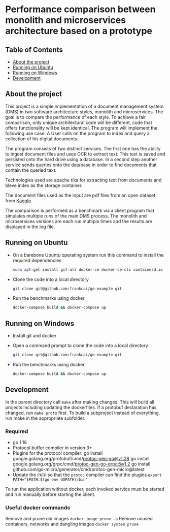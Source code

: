 # Performance comparison between monolith and microservices architecture based on a prototype

## Table of Contents

- [About the project](#about-the-project)
- [Running on Ubuntu](#running-on-ubuntu)
- [Running on Windows](#running-on-windows)
- [Development](#development)

## About the project

This project is a simple implementation of a document management system (DMS) in two software architecture styles, monolith and microservices. The goal is to compare the performance of each style. To achieve a fair comparison, only unique architectural code will be different, code that offers functionality will be kept identical. The program will implement the following use case: A User calls on the program to index and query a collection of his digital documents. 

The program consists of two distinct services. The first one has the ability to ingest document files and uses OCR to extract text. This text is saved and persisted onto the hard drive using a database. In a second step another service sends queries onto the database in order to find documents that contain the queried text. 

Technologies used are apache tika for extracting text from documents and bleve index as the storage container.

The document files used as the input are pdf files from an open dataset from [Kaggle](https://www.kaggle.com/datasets/mcvishnu1/fake-w2-us-tax-form-dataset).  

The comparison is performed as a benchmark via a client program that simulates multiple runs of the main DMS process. The monolith and microservices versions are each run multiple times and the results are displayed in the log file.

## Running on Ubuntu

- On a barebone Ubuntu operating system run this command to install the required dependencies

  ```bash
  sudo apt-get install git-all docker-ce docker-ce-cli containerd.io docker-buildx-plugin docker-compose-plugin
  ```

- Clone the code into a local directory

  ```bash
  git clone git@github.com:frankcai/go-example.git
  ```

- Run the benchmarks using docker

  ```bash
  docker-compose build && docker-compose up
  ```

## Running on Windows

- Install git and docker

- Open a command prompt to clone the code into a local directory

  ```bash
  git clone git@github.com:frankcai/go-example.git
  ```

- Run the benchmarks using docker

  ```bash
  docker-compose build && docker-compose up
  ```

## Development

In the parent directory call `make` after making changes. This will build all projects including updating the dockerfiles. If a protobuf declaration has changed, run `make proto` first. To build a subproject instead of everything, run make in the appropriate subfolder.

### Required

- go 1.18
- Protocol buffer compiler in version 3+
- Plugins for the protocol compiler:
  go install google.golang.org/protobuf/cmd/protoc-gen-go@v1.28
  go install google.golang.org/grpc/cmd/protoc-gen-go-grpc@v1.2
  go install github.com/go-micro/generator/cmd/protoc-gen-micro@latest
- Update the `PATH` so that the `protoc` compiler can find the plugins
  `export PATH="$PATH:$(go env GOPATH)/bin"`

To run the application without docker, each invoked service must be started and run manually before starting the client.

### Useful docker commands

Remove and prune old images `docker image prune -a`
Remove unused containers, networks and dangling images `docker system prune`
